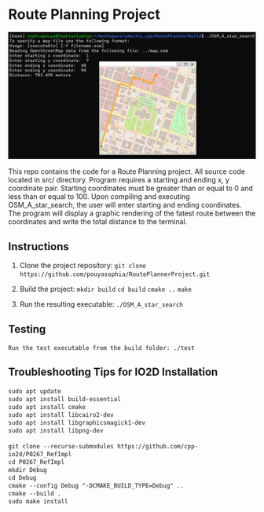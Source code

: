 # Route Planning Project

<img src="final_map.png"/>

This repo contains the code for a Route Planning project. All source code located in src/ directory. Program requires a starting and ending x, y coordinate pair. Starting coordinates must be greater than or equal to 0 and less than or equal to 100. Upon compiling and executing OSM_A_star_search, the user will enter starting and ending coordinates. The program will display a graphic rendering of the fatest route between the coordinates and write the total distance to the terminal.  

## Instructions

1. Clone the project repository: `git clone https://github.com/pouyasophia/RoutePlannerProject.git`

2. Build the project: 
	`mkdir build`
	`cd build`
	`cmake ..`
	`make`

3. Run the resulting executable: `./OSM_A_star_search`

## Testing

	Run the test executable from the build folder: ./test


## Troubleshooting Tips for IO2D Installation  

	sudo apt update
	sudo apt install build-essential
	sudo apt install cmake
	sudo apt install libcairo2-dev
	sudo apt install libgraphicsmagick1-dev
	sudo apt install libpng-dev

	git clone --recurse-submodules https://github.com/cpp-io2d/P0267_RefImpl
	cd P0267_RefImpl
	mkdir Debug
	cd Debug
	cmake --config Debug "-DCMAKE_BUILD_TYPE=Debug" ..
	cmake --build .
	sudo make install
  
     
 